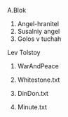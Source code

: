 A.Blok
1. Angel-hranitel
2. Susalniy angel
3. Golos v tuchah

Lev Tolstoy
1. WarAndPeace

1. Whitestone.txt
2. DinDon.txt
3. Minute.txt

